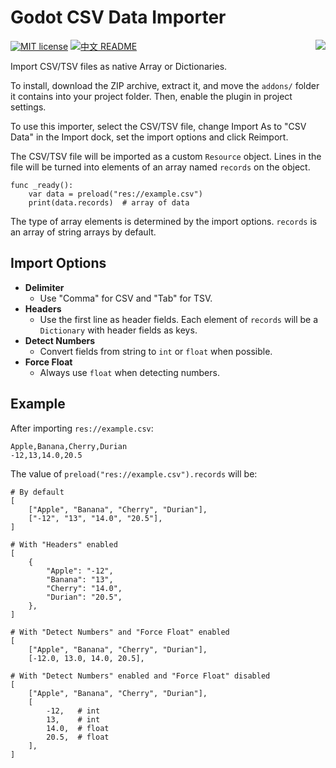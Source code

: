 # Godot CSV Data Importer

<img src="icon.png?raw=true"  align="right" />

[![MIT license](https://img.shields.io/badge/license-MIT-blue.svg)](https://lbesson.mit-license.org/)
[![中文 README](https://img.shields.io/badge/README-%E4%B8%AD%E6%96%87-red)](README-zh_CN.md)

Import CSV/TSV files as native Array or Dictionaries.

To install, download the ZIP archive, extract it, and move the `addons/` folder it
contains into your project folder. Then, enable the plugin in project settings.

To use this importer, select the CSV/TSV file, change Import As to "CSV Data" in
the Import dock, set the import options and click Reimport.

The CSV/TSV file will be imported as a custom `Resource` object. Lines in the
file will be turned into elements of an array named `records` on the object.

```gdscript
func _ready():
	var data = preload("res://example.csv")
	print(data.records)  # array of data
```

The type of array elements is determined by the import options. `records` is
an array of string arrays by default.

## Import Options

* **Delimiter**
	*	Use "Comma" for CSV and "Tab" for TSV.
* **Headers**
	*	Use the first line as header fields.
		Each element of `records` will be a `Dictionary` with header fields as keys.
* **Detect Numbers**
	* Convert fields from string to `int` or `float` when possible.
* **Force Float**
	* Always use `float` when detecting numbers.

## Example

After importing `res://example.csv`:

```csv
Apple,Banana,Cherry,Durian
-12,13,14.0,20.5
```

The value of `preload("res://example.csv").records` will be:

```gdscript
# By default
[
	["Apple", "Banana", "Cherry", "Durian"],
	["-12", "13", "14.0", "20.5"],
]

# With "Headers" enabled
[
	{
		"Apple": "-12",
		"Banana": "13",
		"Cherry": "14.0",
		"Durian": "20.5",
	},
]

# With "Detect Numbers" and "Force Float" enabled
[
	["Apple", "Banana", "Cherry", "Durian"],
	[-12.0, 13.0, 14.0, 20.5],

# With "Detect Numbers" enabled and "Force Float" disabled
[
	["Apple", "Banana", "Cherry", "Durian"],
	[
		-12,   # int
		13,    # int
		14.0,  # float
		20.5,  # float
	],
]
```
